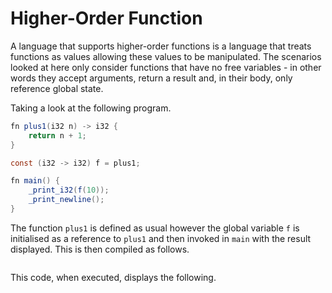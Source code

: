 # Higher-Order Function

A language that supports higher-order functions is a language that treats functions as values allowing these values to be manipulated.  The scenarios looked at here only consider functions that have no free variables - in other words they accept arguments, return a result and, in their body, only reference global state.

Taking a look at the following program.

```java
fn plus1(i32 n) -> i32 {
    return n + 1;
}

const (i32 -> i32) f = plus1;

fn main() {
    _print_i32(f(10));
    _print_newline();
}
```

The function `plus1` is defined as usual however the global variable `f` is initialised as a reference to `plus1` and then invoked in `main` with the result displayed.  This is then compiled as follows.

```llvm
```

This code, when executed, displays the following.

```
```

